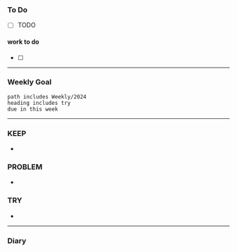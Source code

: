 ### To Do
- [ ] TODO
#### work to do
- [ ] 

---

### Weekly Goal
```tasks
path includes Weekly/2024
heading includes try
due in this week
```

---

### KEEP
- 
### PROBLEM
- 
### TRY
- 

---

### Diary

